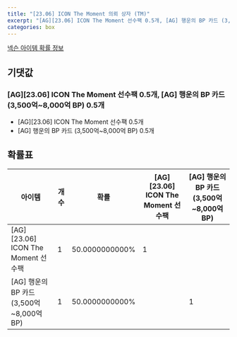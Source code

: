 ```yaml
---
title: "[23.06] ICON The Moment 의뢰 상자 (TM)"
excerpt: "[AG][23.06] ICON The Moment 선수팩 0.5개, [AG] 행운의 BP 카드 (3,500억~8,000억 BP) 0.5개"
categories: box
---
```

[넥슨 아이템 확률 정보](http://iteminfo.nexon.com/probability/fo4?sn=6731)

## 기댓값
### [AG][23.06] ICON The Moment 선수팩 0.5개, [AG] 행운의 BP 카드 (3,500억~8,000억 BP) 0.5개
- [AG][23.06] ICON The Moment 선수팩 0.5개
- [AG] 행운의 BP 카드 (3,500억~8,000억 BP) 0.5개

## 확률표

|아이템|개수|확률|[AG][23.06] ICON The Moment 선수팩|[AG] 행운의 BP 카드 (3,500억~8,000억 BP)|
|---|---|---|---|---|
|[AG][23.06] ICON The Moment 선수팩|1|50.0000000000%|1||
|[AG] 행운의 BP 카드 (3,500억~8,000억 BP)|1|50.0000000000%||1|
